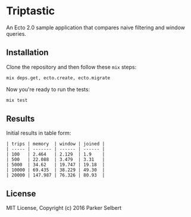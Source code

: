# Triptastic

An Ecto 2.0 sample application that compares naive filtering and window queries.

## Installation

Clone the repository and then follow these `mix` steps:

```bash
mix deps.get, ecto.create, ecto.migrate
```

Now you're ready to run the tests:

```bash
mix test
```

## Results

Initial results in table form:

```
| trips | memory  | window | joined |
| ----- | ------- | ------ | ------ |
| 100   | 2.464   | 2.129  | 1.9    |
| 500   | 22.088  | 3.479  | 3.31   |
| 5000  | 34.62   | 19.747 | 19.18  |
| 10000 | 69.435  | 38.229 | 49.30  |
| 20000 | 147.987 | 76.326 | 80.93  |
```

## License

MIT License, Copyright (c) 2016 Parker Selbert
